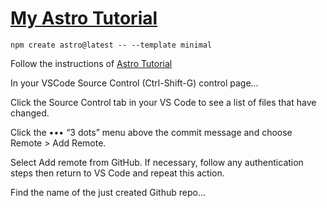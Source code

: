 # [My Astro Tutorial](https://github.com/TMorgan99/silver-palm-tree)

```
npm create astro@latest -- --template minimal
```

Follow the instructions of [Astro Tutorial](https://docs.astro.build/en/tutorial/)


In your VSCode  Source Control (Ctrl-Shift-G) control page...

Click the Source Control tab in your VS Code to see a list of files that have changed.

Click the ••• “3 dots” menu above the commit message and choose Remote > Add Remote.

Select Add remote from GitHub. If necessary, follow any authentication steps then return to VS Code and repeat this action.

Find the name of the just created Github repo...

